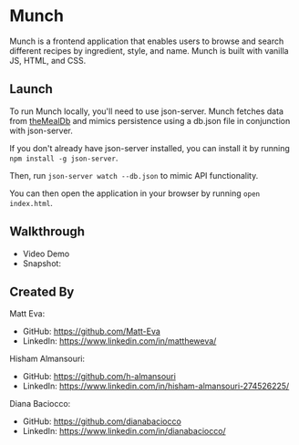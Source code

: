 # Munch
Munch is a frontend application that enables users to browse and search different recipes by ingredient, style, and name. Munch is built with vanilla JS, HTML, and CSS.

## Launch

To run Munch locally, you'll need to use json-server. Munch fetches data from <a href="https://www.themealdb.com/">theMealDb</a> and mimics persistence using a db.json file in conjunction with json-server.

If you don't already have json-server installed, you can install it by running `npm install -g json-server`.

Then, run `json-server watch --db.json` to mimic API functionality. 

You can then open the application in your browser by running `open index.html`.

## Walkthrough

- Video Demo
- Snapshot:



## Created By

Matt Eva:
- GitHub: https://github.com/Matt-Eva
- LinkedIn: https://www.linkedin.com/in/mattheweva/

Hisham Almansouri:
- GitHub: https://github.com/h-almansouri
- LinkedIn: https://www.linkedin.com/in/hisham-almansouri-274526225/

Diana Baciocco:
- GitHub: https://github.com/dianabaciocco
- LinkedIn: https://www.linkedin.com/in/dianabaciocco/

